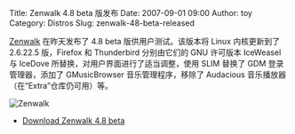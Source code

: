 Title: Zenwalk 4.8 beta 版发布
Date: 2007-09-01 09:00
Author: toy
Category: Distros
Slug: zenwalk-48-beta-released

[Zenwalk](http://www.zenwalk.org/) 在昨天发布了 4.8 beta
版供用户测试。该版本将 Linux 内核更新到了 2.6.22.5 版，Firefox 和
Thunderbird 分别由它们的 GNU 许可版本 IceWeasel 与 IceDove
所替换，对用户界面进行了适当调整，使用 SLIM 替换了 GDM
登录管理器，添加了 GMusicBrowser 音乐管理程序，移除了 Audacious
音乐播放器（在“Extra”仓库仍可用）等。

![Zenwalk](http://i.linuxtoy.org/i/2007/09/zenwalk.png)

- [Download Zenwalk 4.8
beta](http://zenwalk.linuxish.net/people/jp/20070830/zenwalk-4.8beta.iso)
